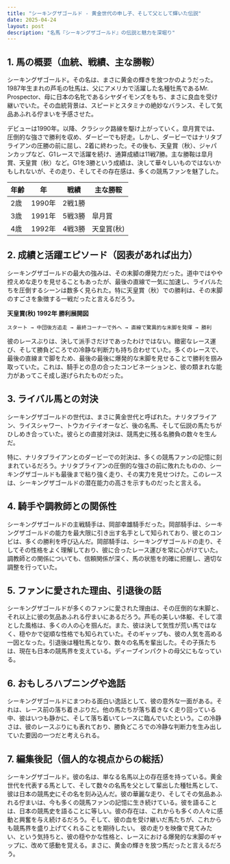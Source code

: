```yaml
---
title: "シーキングザゴールド - 黄金世代の申し子、そして父として輝いた伝説"
date: 2025-04-24
layout: post
description: "名馬『シーキングザゴールド』の伝説と魅力を深堀り"
---
```


## 1. 馬の概要（血統、戦績、主な勝鞍）

シーキングザゴールド。その名は、まさに黄金の輝きを放つかのようだった。1987年生まれの芦毛の牡馬は、父にアメリカで活躍した名種牡馬であるMr. Prospector、母に日本の名牝であるシヤダイモンズをもち、まさに良血を受け継いでいた。その血統背景は、スピードとスタミナの絶妙なバランス、そして気品あふれる佇まいを予感させた。

デビューは1990年。以降、クラシック路線を駆け上がっていく。皐月賞では、圧倒的な強さで勝利を収め、ダービーでも好走。しかし、ダービーではナリタブライアンの圧勝の前に屈し、2着に終わった。その後も、天皇賞（秋）、ジャパンカップなど、G1レースで活躍を続け、通算成績は11戦7勝。主な勝鞍は皐月賞、天皇賞（秋）など。G1を3勝という成績は、決して華々しいものではないかもしれないが、その走り、そしてその存在感は、多くの競馬ファンを魅了した。

| 年齢 | 年 | 戦績 | 主な勝鞍 |
|---|---|---|---|
| 2歳 | 1990年 | 2戦1勝 |  |
| 3歳 | 1991年 | 5戦3勝 | 皐月賞 |
| 4歳 | 1992年 | 4戦3勝 | 天皇賞(秋) |


## 2. 成績と活躍エピソード（図表があれば出力）

シーキングザゴールドの最大の強みは、その末脚の爆発力だった。道中ではやや控えめな走りを見せることもあったが、最後の直線で一気に加速し、ライバルたちを圧倒するシーンは数多く見られた。特に天皇賞（秋）での勝利は、その末脚のすごさを象徴する一戦だったと言えるだろう。

**天皇賞(秋) 1992年 勝利展開図**

```
スタート → 中団後方追走 → 最終コーナーで外へ → 直線で驚異的な末脚を発揮 → 勝利
```

彼のレースぶりは、決して派手さだけであったわけではない。緻密なレース運び、そして勝負どころでの冷静な判断力も持ち合わせていた。多くのレースで、最後の直線まで脚をため、最後の最後に爆発的な末脚を見せることで勝利を掴み取っていた。これは、騎手との息の合ったコンビネーションと、彼の類まれな能力があってこそ成し遂げられたものだった。


## 3. ライバル馬との対決

シーキングザゴールドの世代は、まさに黄金世代と呼ばれた。ナリタブライアン、ライスシャワー、トウカイテイオーなど、後の名馬、そして伝説の馬たちがひしめき合っていた。彼らとの直接対決は、競馬史に残る名勝負の数々を生んだ。

特に、ナリタブライアンとのダービーでの対決は、多くの競馬ファンの記憶に刻まれているだろう。ナリタブライアンの圧倒的な強さの前に敗れたものの、シーキングザゴールドも最後まで粘り強く走り、その実力を見せつけた。このレースは、シーキングザゴールドの潜在能力の高さを示すものだったと言える。


## 4. 騎手や調教師との関係性

シーキングザゴールドの主戦騎手は、岡部幸雄騎手だった。岡部騎手は、シーキングザゴールドの能力を最大限に引き出す名手として知られており、彼とのコンビは、多くの勝利を呼び込んだ。岡部騎手は、シーキングザゴールドの走り、そしてその性格をよく理解しており、彼に合ったレース運びを常に心がけていた。調教師との関係についても、信頼関係が深く、馬の状態を的確に把握し、適切な調整を行っていた。


## 5. ファンに愛された理由、引退後の話

シーキングザゴールドが多くのファンに愛された理由は、その圧倒的な末脚と、それ以上に彼の気品あふれる佇まいにあるだろう。芦毛の美しい体躯、そして凛とした風格は、多くの人の心を掴んだ。また、彼は決して気性が荒い馬ではなく、穏やかで従順な性格でも知られていた。そのギャップも、彼の人気を高める一因となった。引退後は種牡馬となり、数々の名馬を輩出した。その子孫たちは、現在も日本の競馬界を支えている。ディープインパクトの母父にもなっている。


## 6. おもしろハプニングや逸話

シーキングザゴールドにまつわる面白い逸話として、彼の意外な一面がある。それは、レース前の落ち着きぶりだ。他の馬たちが落ち着きなく走り回っている中、彼はいつも静かに、そして落ち着いてレースに臨んでいたという。この冷静さは、彼のレースぶりにも表れており、勝負どころでの冷静な判断力を生み出していた要因の一つだと考えられる。


## 7. 編集後記（個人的な視点からの総括）

シーキングザゴールド。彼の名は、単なる名馬以上の存在感を持っている。黄金世代を代表する馬として、そして数々の名馬を父として輩出した種牡馬として、彼は日本の競馬史にその名を刻み込んだ。彼の華麗な走り、そしてその気品あふれる佇まいは、今も多くの競馬ファンの記憶に生き続けている。彼を語ることは、日本の競馬史を語ることに等しい。彼の存在は、これからも多くの人々に感動と興奮を与え続けるだろう。そして、彼の血を受け継いだ馬たちが、これからも競馬界を盛り上げてくれることを期待したい。  彼の走りを映像で見てみたい、という気持ちと、彼の穏やかな性格と、レースにおける爆発的な末脚のギャップに、改めて感動を覚える。まさに、黄金の輝きを放つ馬だったと言えるだろう。
